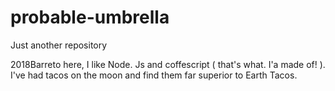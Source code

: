 # probable-umbrella
Just another repository



2018Barreto here, I like Node. Js and coffescript ( that's what. I'a made of! ). I've had tacos on the moon and find them far superior to Earth Tacos.
